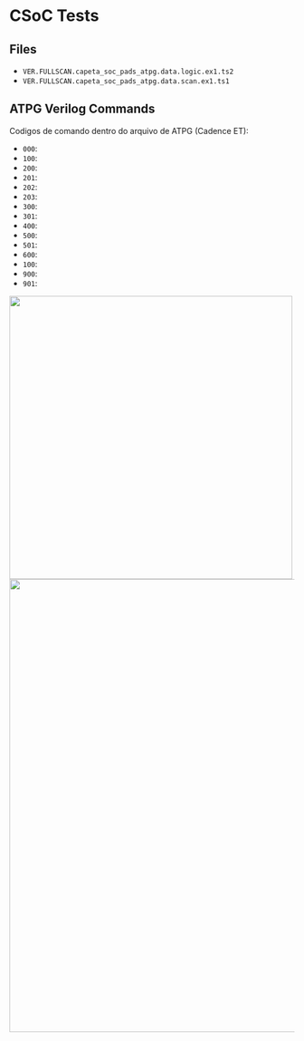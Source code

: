 
# CSoC Tests

## Files

<!-- ~/Dropbox/CSOC-DFT-Tests/dft-psynth/atpg/testresults/verilog/VER.FULLSCAN.capeta_soc_pads_atpg.data.logic.ex1.ts2
~/Dropbox/CSOC-DFT-Tests/dft-psynth/atpg/testresults/verilog/VER.FULLSCAN.capeta_soc_pads_atpg.data.scan.ex1.ts1 -->

- `VER.FULLSCAN.capeta_soc_pads_atpg.data.logic.ex1.ts2`
- `VER.FULLSCAN.capeta_soc_pads_atpg.data.scan.ex1.ts1`


## ATPG Verilog Commands
Codigos de comando dentro do arquivo de ATPG (Cadence ET):
- `000`: 
- `100`: 
- `200`: 
- `201`: 
- `202`: 
- `203`: 
- `300`: 
- `301`: 
- `400`: 
- `500`: 
- `501`: 
- `600`: 
- `100`: 
- `900`: 
- `901`: 


<!-- USING for SVG images: https://rawgit.com/ -->

<!-- ![Alt text](https://rawgit.com/leoheck/nexys2-samples/master/samples/verilog/csoc_test/blocks.svg) -->
<img src="https://rawgit.com/leoheck/nexys2-samples/master/samples/verilog/csoc_test/blocks.svg" width="500px">

<!-- ![Alt text](https://rawgit.com/leoheck/nexys2-samples/master/samples/verilog/csoc_test/setup.svg) -->
<img src="https://rawgit.com/leoheck/nexys2-samples/master/samples/verilog/csoc_test/setup.svg" width="800px">